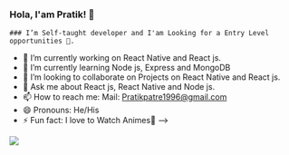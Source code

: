 ### Hola, I'am Pratik! 👋

    
    ### I’m Self-taught developer and I'am Looking for a Entry Level opportunities 🤞.


- 🔭 I’m currently working on React Native and React js.
- 🌱 I’m currently learning  Node js, Express and MongoDB
- 👯 I’m looking to collaborate on Projects on React Native and React js.
- 💬 Ask me about React js, React Native and  Node js.
- 📫 How to reach me: Mail: Pratikpatre1996@gmail.com
- 😄 Pronouns: He/His
- ⚡ Fun fact: I love to Watch Animes💖
-->
<img src="https://github-readme-stats.vercel.app/api?username=fullsnack-DEV&&show_icons=true&title_color=ffffff&icon_color=bb2acf&text_color=daf7dc&bg_color=151515">
